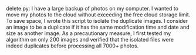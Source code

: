 delete.py: 
    I have a large backup of photos on my computer. I wanted to move my photos to the cloud without exceeding the free cloud storage limit. To save space, I wrote this script to isolate the duplicate images. I consider an image to be a duplicate if it has the same modification time and date and size as another image. As a precautionary measure, I first tested my algorithm on only 200 images and verified that the isolated files were indeed duplicates before processing all 7000+ photos.
